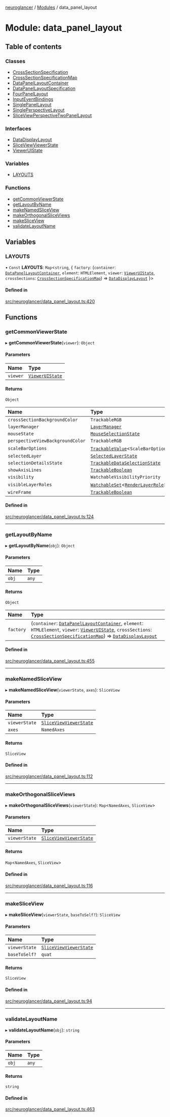 [neuroglancer](../README.md) / [Modules](../modules.md) / data\_panel\_layout

# Module: data\_panel\_layout

## Table of contents

### Classes

- [CrossSectionSpecification](../classes/data_panel_layout.CrossSectionSpecification.md)
- [CrossSectionSpecificationMap](../classes/data_panel_layout.CrossSectionSpecificationMap.md)
- [DataPanelLayoutContainer](../classes/data_panel_layout.DataPanelLayoutContainer.md)
- [DataPanelLayoutSpecification](../classes/data_panel_layout.DataPanelLayoutSpecification.md)
- [FourPanelLayout](../classes/data_panel_layout.FourPanelLayout.md)
- [InputEventBindings](../classes/data_panel_layout.InputEventBindings.md)
- [SinglePanelLayout](../classes/data_panel_layout.SinglePanelLayout.md)
- [SinglePerspectiveLayout](../classes/data_panel_layout.SinglePerspectiveLayout.md)
- [SliceViewPerspectiveTwoPanelLayout](../classes/data_panel_layout.SliceViewPerspectiveTwoPanelLayout.md)

### Interfaces

- [DataDisplayLayout](../interfaces/data_panel_layout.DataDisplayLayout.md)
- [SliceViewViewerState](../interfaces/data_panel_layout.SliceViewViewerState.md)
- [ViewerUIState](../interfaces/data_panel_layout.ViewerUIState.md)

### Variables

- [LAYOUTS](data_panel_layout.md#layouts)

### Functions

- [getCommonViewerState](data_panel_layout.md#getcommonviewerstate)
- [getLayoutByName](data_panel_layout.md#getlayoutbyname)
- [makeNamedSliceView](data_panel_layout.md#makenamedsliceview)
- [makeOrthogonalSliceViews](data_panel_layout.md#makeorthogonalsliceviews)
- [makeSliceView](data_panel_layout.md#makesliceview)
- [validateLayoutName](data_panel_layout.md#validatelayoutname)

## Variables

### LAYOUTS

• `Const` **LAYOUTS**: `Map`<`string`, { `factory`: (`container`: [`DataPanelLayoutContainer`](../classes/data_panel_layout.DataPanelLayoutContainer.md), `element`: `HTMLElement`, `viewer`: [`ViewerUIState`](../interfaces/data_panel_layout.ViewerUIState.md), `crossSections`: [`CrossSectionSpecificationMap`](../classes/data_panel_layout.CrossSectionSpecificationMap.md)) => [`DataDisplayLayout`](../interfaces/data_panel_layout.DataDisplayLayout.md)  }\>

#### Defined in

[src/neuroglancer/data_panel_layout.ts:420](https://github.com/ActiveBrainAtlas2/neuroglancer/blob/958d23e0/src/neuroglancer/data_panel_layout.ts#L420)

## Functions

### getCommonViewerState

▸ **getCommonViewerState**(`viewer`): `Object`

#### Parameters

| Name | Type |
| :------ | :------ |
| `viewer` | [`ViewerUIState`](../interfaces/data_panel_layout.ViewerUIState.md) |

#### Returns

`Object`

| Name | Type |
| :------ | :------ |
| `crossSectionBackgroundColor` | `TrackableRGB` |
| `layerManager` | [`LayerManager`](../classes/layer.LayerManager.md) |
| `mouseState` | [`MouseSelectionState`](../classes/layer.MouseSelectionState.md) |
| `perspectiveViewBackgroundColor` | `TrackableRGB` |
| `scaleBarOptions` | [`TrackableValue`](../classes/trackable_value.TrackableValue.md)<`ScaleBarOptions`\> |
| `selectedLayer` | [`SelectedLayerState`](../classes/layer.SelectedLayerState.md) |
| `selectionDetailsState` | [`TrackableDataSelectionState`](../classes/layer.TrackableDataSelectionState.md) |
| `showAxisLines` | [`TrackableBoolean`](../classes/trackable_boolean.TrackableBoolean.md) |
| `visibility` | `WatchableVisibilityPriority` |
| `visibleLayerRoles` | [`WatchableSet`](../classes/trackable_value.WatchableSet.md)<[`RenderLayerRole`](../enums/renderlayer.RenderLayerRole.md)\> |
| `wireFrame` | [`TrackableBoolean`](../classes/trackable_boolean.TrackableBoolean.md) |

#### Defined in

[src/neuroglancer/data_panel_layout.ts:124](https://github.com/ActiveBrainAtlas2/neuroglancer/blob/958d23e0/src/neuroglancer/data_panel_layout.ts#L124)

___

### getLayoutByName

▸ **getLayoutByName**(`obj`): `Object`

#### Parameters

| Name | Type |
| :------ | :------ |
| `obj` | `any` |

#### Returns

`Object`

| Name | Type |
| :------ | :------ |
| `factory` | (`container`: [`DataPanelLayoutContainer`](../classes/data_panel_layout.DataPanelLayoutContainer.md), `element`: `HTMLElement`, `viewer`: [`ViewerUIState`](../interfaces/data_panel_layout.ViewerUIState.md), `crossSections`: [`CrossSectionSpecificationMap`](../classes/data_panel_layout.CrossSectionSpecificationMap.md)) => [`DataDisplayLayout`](../interfaces/data_panel_layout.DataDisplayLayout.md) |

#### Defined in

[src/neuroglancer/data_panel_layout.ts:455](https://github.com/ActiveBrainAtlas2/neuroglancer/blob/958d23e0/src/neuroglancer/data_panel_layout.ts#L455)

___

### makeNamedSliceView

▸ **makeNamedSliceView**(`viewerState`, `axes`): `SliceView`

#### Parameters

| Name | Type |
| :------ | :------ |
| `viewerState` | [`SliceViewViewerState`](../interfaces/data_panel_layout.SliceViewViewerState.md) |
| `axes` | `NamedAxes` |

#### Returns

`SliceView`

#### Defined in

[src/neuroglancer/data_panel_layout.ts:112](https://github.com/ActiveBrainAtlas2/neuroglancer/blob/958d23e0/src/neuroglancer/data_panel_layout.ts#L112)

___

### makeOrthogonalSliceViews

▸ **makeOrthogonalSliceViews**(`viewerState`): `Map`<`NamedAxes`, `SliceView`\>

#### Parameters

| Name | Type |
| :------ | :------ |
| `viewerState` | [`SliceViewViewerState`](../interfaces/data_panel_layout.SliceViewViewerState.md) |

#### Returns

`Map`<`NamedAxes`, `SliceView`\>

#### Defined in

[src/neuroglancer/data_panel_layout.ts:116](https://github.com/ActiveBrainAtlas2/neuroglancer/blob/958d23e0/src/neuroglancer/data_panel_layout.ts#L116)

___

### makeSliceView

▸ **makeSliceView**(`viewerState`, `baseToSelf?`): `SliceView`

#### Parameters

| Name | Type |
| :------ | :------ |
| `viewerState` | [`SliceViewViewerState`](../interfaces/data_panel_layout.SliceViewViewerState.md) |
| `baseToSelf?` | `quat` |

#### Returns

`SliceView`

#### Defined in

[src/neuroglancer/data_panel_layout.ts:94](https://github.com/ActiveBrainAtlas2/neuroglancer/blob/958d23e0/src/neuroglancer/data_panel_layout.ts#L94)

___

### validateLayoutName

▸ **validateLayoutName**(`obj`): `string`

#### Parameters

| Name | Type |
| :------ | :------ |
| `obj` | `any` |

#### Returns

`string`

#### Defined in

[src/neuroglancer/data_panel_layout.ts:463](https://github.com/ActiveBrainAtlas2/neuroglancer/blob/958d23e0/src/neuroglancer/data_panel_layout.ts#L463)
